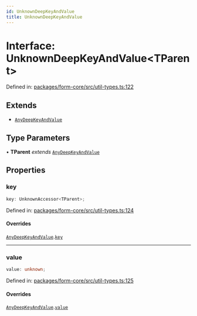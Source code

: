 ```yaml
---
id: UnknownDeepKeyAndValue
title: UnknownDeepKeyAndValue
---
```


<!-- DO NOT EDIT: this page is autogenerated from the type comments -->

# Interface: UnknownDeepKeyAndValue\<TParent\>

Defined in: [packages/form-core/src/util-types.ts:122](https://github.com/TanStack/form/blob/main/packages/form-core/src/util-types.ts#L122)

## Extends

- [`AnyDeepKeyAndValue`](../anydeepkeyandvalue.md)

## Type Parameters

• **TParent** _extends_ [`AnyDeepKeyAndValue`](../anydeepkeyandvalue.md)

## Properties

### key

```ts
key: UnknownAccessor<TParent>;
```

Defined in: [packages/form-core/src/util-types.ts:124](https://github.com/TanStack/form/blob/main/packages/form-core/src/util-types.ts#L124)

#### Overrides

[`AnyDeepKeyAndValue`](../anydeepkeyandvalue.md).[`key`](../AnyDeepKeyAndValue.md#key)

---

### value

```ts
value: unknown;
```

Defined in: [packages/form-core/src/util-types.ts:125](https://github.com/TanStack/form/blob/main/packages/form-core/src/util-types.ts#L125)

#### Overrides

[`AnyDeepKeyAndValue`](../anydeepkeyandvalue.md).[`value`](../AnyDeepKeyAndValue.md#value)
